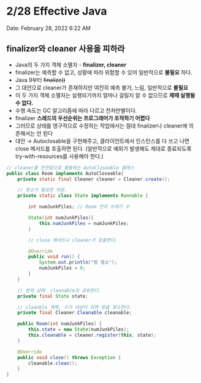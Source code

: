 # 2/28 Effective Java

Date: February 28, 2022 6:22 AM

## finalizer와 cleaner 사용을 피하라

- Java의 두 가지 객체 소멸자 - **finalizer, cleaner**
- finalizer는 예측할 수 없고, 상황에 따라 위험할 수 있어 일반적으로 **불필요** 하다.
- Java 9부터 ~~finalize()~~
- 그 대안으로 cleaner가 존재하지만 여전히 예측 불가, 느림, 일반적으로 **불필요**
- 이 두 가지 객체 소멸자는 실행되기까지 얼마나 걸릴지 알 수 없으므로 **제때 실행될 수 없다.**
- 수행 속도는 GC 알고리즘에 따라 다르고 천차만별이다.
- finalizer **스레드의 우선순위는 프로그래머가 조작하기 어렵다**
- 그러므로 상태를 영구적으로 수정하는 작업에서는 절대 finalizer나 cleaner에 의존해서는 안 된다
- 대안 → Autoclosable을 구현해주고, 클라이언트에서 인스턴스를 다 쓰고 나면 close 메서드를 호출하면 된다. (일반적으로 예외가 발생해도 제대로 종료되도록 try-with-resources를 사용해야 한다.)

```java
// cleaner를 안전망으로 활용하는 AutoCloseable 클래스
public class Room implements AutoCloseable{
    private static final Cleaner cleaner = Cleaner.create();

    // 청소가 필요한 자원.
    private static class State implements Runnable {

        int numJunkPiles; // Room 안의 쓰레기 수

        State(int numJunkPiles){
            this.numJunkPiles = numJunkPiles;
        }

        // close 메서드나 cleaner가 호출한다.

        @Override
        public void run() {
            System.out.println("방 청소");
            numJunkPiles = 0;
        }
    }

    // 방의 상태. cleanable과 공유한다.
    private final State state;

    // cleanble 객체. 수거 대상이 되면 방을 청소한다.
    private final Cleaner.Cleanable cleanable;

    public Room(int numJunkPiles) {
        this.state = new State(numJunkPiles);
        this.cleanable = cleaner.register(this, state);
    }

    @Override
    public void close() throws Exception {
        cleanable.clean();
    }
}
```